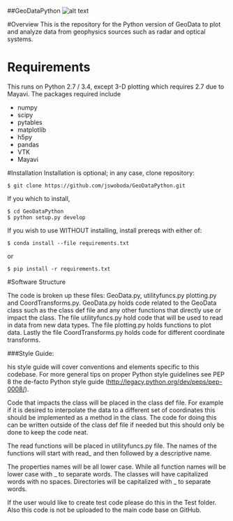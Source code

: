 ##GeoDataPython
![alt text](https://raw.github.com/jswoboda/GeoDataPython/master/logo/logo1.png "GeoDataPython")

#Overview
This is the repository for the Python version of GeoData to plot and analyze data from geophysics sources such as radar and optical systems.

# Requirements
This runs on Python 2.7 / 3.4, except 3-D plotting which requires 2.7 due to Mayavi. The packages required include

* numpy
* scipy
* pytables
* matplotlib
* h5py
* pandas
* VTK
* Mayavi

#Installation
Installation is optional; in any case, clone repository:

	$ git clone https://github.com/jswoboda/GeoDataPython.git

If you which to install,

	$ cd GeoDataPython
	$ python setup.py develop

If you wish to use WITHOUT installing, install prereqs with either of:

	$ conda install --file requirements.txt

or 

	$ pip install -r requirements.txt

#Software Structure

The code is broken up these files: GeoData.py, utilityfuncs.py plotting.py and CoordTransforms.py. GeoData.py holds code related to the GeoData class such as the class def file and any other functions that directly use or impact the class. The file utilityfuncs.py hold code that will be used to read in data from new data types. The file plotting.py holds functions to plot data. Lastly the file CoordTransforms.py holds code for different coordinate transforms.

###Style Guide:

his style guide will cover conventions and elements specific to this codebase. For more general tips on proper Python style guidelines see PEP 8 the de-facto Python style guide (http://legacy.python.org/dev/peps/pep-0008/).

Code that impacts the class will be placed in the class def file. For example if it is desired to interpolate the data to a different set of coordinates this should be implemented as a method in the class. The code for doing this can be written outside of the class def file if needed but this should only be done to keep the code neat.

The read functions will be placed in utilityfuncs.py file. The names of the functions will start with read_ and then followed by a descriptive name.


The properties names will be all lower case. While all function names will be lower case with _ to separate words. The classes will have capitalized words with no spaces. Directories will be capitalized with _ to separate words.

If the user would like to create test code please do this in the Test folder. Also this code is not be uploaded to the main code base on GitHub. 
